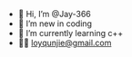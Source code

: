 - 👋 Hi, I’m @Jay-366
- 👀 I’m new in coding
- 🌱 I’m currently learning c++
- 👨‍💻 loyqunjie@gmail.com

<!---
Jay-366/Jay-366 is a ✨ special ✨ repository because its `README.md` (this file) appears on your GitHub profile.
You can click the Preview link to take a look at your changes.
--->
